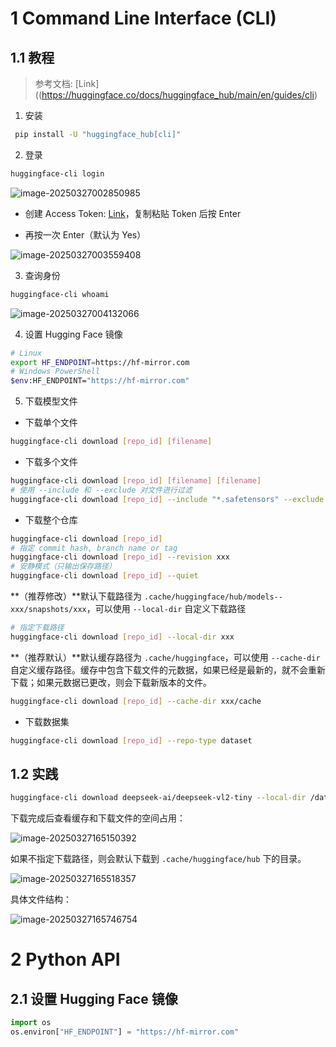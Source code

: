 # 1 Command Line Interface (CLI)

## 1.1 教程

> 参考文档: [Link]((https://huggingface.co/docs/huggingface_hub/main/en/guides/cli)

1. 安装

```bash
 pip install -U "huggingface_hub[cli]"
```

2. 登录

```bash
huggingface-cli login
```

![image-20250327002850985](C:\Users\Administrator\AppData\Roaming\Typora\typora-user-images\image-20250327002850985.png)

- 创建 Access Token: [Link](https://huggingface.co/settings/tokens )，复制粘贴 Token 后按 Enter

- 再按一次 Enter（默认为 Yes）

![image-20250327003559408](C:\Users\Administrator\AppData\Roaming\Typora\typora-user-images\image-20250327003559408.png)

3. 查询身份

```bash
huggingface-cli whoami
```

![image-20250327004132066](C:\Users\Administrator\AppData\Roaming\Typora\typora-user-images\image-20250327004132066.png)

4. 设置 Hugging Face 镜像

```bash
# Linux
export HF_ENDPOINT=https://hf-mirror.com
# Windows PowerShell
$env:HF_ENDPOINT="https://hf-mirror.com"
```

5. 下载模型文件

- 下载单个文件

```bash
huggingface-cli download [repo_id] [filename]
```

- 下载多个文件

```bash
huggingface-cli download [repo_id] [filename] [filename]
# 使用 --include 和 --exclude 对文件进行过滤
huggingface-cli download [repo_id] --include "*.safetensors" --exclude "*.fp16.*"*
```

- 下载整个仓库

```bash
huggingface-cli download [repo_id]
# 指定 commit hash, branch name or tag
huggingface-cli download [repo_id] --revision xxx
# 安静模式（只输出保存路径）
huggingface-cli download [repo_id] --quiet
```

**（推荐修改）**默认下载路径为 `.cache/huggingface/hub/models--xxx/snapshots/xxx`，可以使用 `--local-dir` 自定义下载路径

```bash
# 指定下载路径
huggingface-cli download [repo_id] --local-dir xxx
```

**（推荐默认）**默认缓存路径为 `.cache/huggingface`，可以使用 `--cache-dir` 自定义缓存路径。缓存中包含下载文件的元数据，如果已经是最新的，就不会重新下载；如果元数据已更改，则会下载新版本的文件。

```bash
huggingface-cli download [repo_id] --cache-dir xxx/cache
```

- 下载数据集

```bash
huggingface-cli download [repo_id] --repo-type dataset
```

## 1.2 实践

```bash
huggingface-cli download deepseek-ai/deepseek-vl2-tiny --local-dir /data1/guochenhui/pre_train/huggingface/deepseek-ai/deepseek-vl2-tiny/
```

下载完成后查看缓存和下载文件的空间占用：

![image-20250327165150392](C:\Users\Administrator\AppData\Roaming\Typora\typora-user-images\image-20250327165150392.png)

如果不指定下载路径，则会默认下载到 `.cache/huggingface/hub` 下的目录。

![image-20250327165518357](C:\Users\Administrator\AppData\Roaming\Typora\typora-user-images\image-20250327165518357.png)

具体文件结构：

![image-20250327165746754](C:\Users\Administrator\AppData\Roaming\Typora\typora-user-images\image-20250327165746754.png)

# 2 Python API

## 2.1 设置 Hugging Face 镜像

```python
import os
os.environ["HF_ENDPOINT"] = "https://hf-mirror.com"
```

